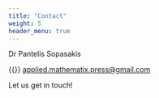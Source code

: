 ```yaml
---
title: "Contact"
weight: 5
header_menu: true
---
```


Dr Pantelis Sopasakis

{{<icon class="fa fa-envelope">}}&nbsp;[applied.mathematix.press@gmail.com](mailto:applied.mathematix.press@gmail.com)


Let us get in touch!




